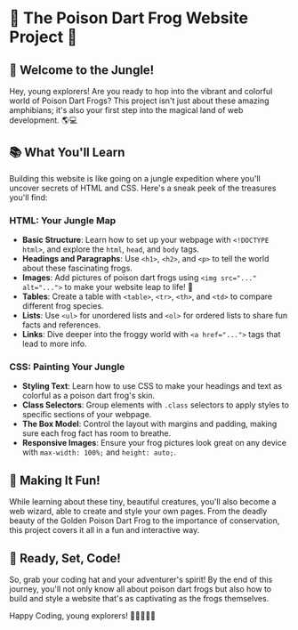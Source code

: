 # 🐸 The Poison Dart Frog Website Project 🐸

## 🌈 Welcome to the Jungle!

Hey, young explorers! Are you ready to hop into the vibrant and colorful world of Poison Dart Frogs? This project isn't just about these amazing amphibians; it's also your first step into the magical land of web development. 🌎💻

## 📚 What You'll Learn

Building this website is like going on a jungle expedition where you'll uncover secrets of HTML and CSS. Here's a sneak peek of the treasures you'll find:

### HTML: Your Jungle Map

- **Basic Structure**: Learn how to set up your webpage with `<!DOCTYPE html>`, and explore the `html`, `head`, and `body` tags.
- **Headings and Paragraphs**: Use `<h1>`, `<h2>`, and `<p>` to tell the world about these fascinating frogs.
- **Images**: Add pictures of poison dart frogs using `<img src="..." alt="...">` to make your website leap to life! 📸
- **Tables**: Create a table with `<table>`, `<tr>`, `<th>`, and `<td>` to compare different frog species.
- **Lists**: Use `<ul>` for unordered lists and `<ol>` for ordered lists to share fun facts and references.
- **Links**: Dive deeper into the froggy world with `<a href="...">` tags that lead to more info.

### CSS: Painting Your Jungle

- **Styling Text**: Learn how to use CSS to make your headings and text as colorful as a poison dart frog's skin.
- **Class Selectors**: Group elements with `.class` selectors to apply styles to specific sections of your webpage.
- **The Box Model**: Control the layout with margins and padding, making sure each frog fact has room to breathe.
- **Responsive Images**: Ensure your frog pictures look great on any device with `max-width: 100%;` and `height: auto;`.

## 🌟 Making It Fun!

While learning about these tiny, beautiful creatures, you'll also become a web wizard, able to create and style your own pages. From the deadly beauty of the Golden Poison Dart Frog to the importance of conservation, this project covers it all in a fun and interactive way.

## 🚀 Ready, Set, Code!

So, grab your coding hat and your adventurer's spirit! By the end of this journey, you'll not only know all about poison dart frogs but also how to build and style a website that's as captivating as the frogs themselves.

Happy Coding, young explorers! 🚀👩‍💻👨‍💻
